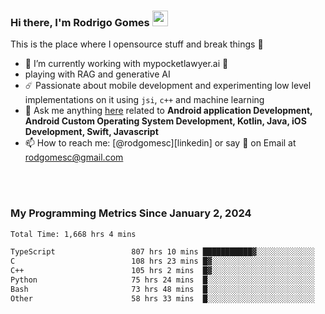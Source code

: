 
### Hi there, I'm Rodrigo Gomes <img src="https://media.giphy.com/media/hvRJCLFzcasrR4ia7z/giphy.gif" width="25px">
This is the place where I opensource stuff and break things 🤣
- 🔭 I’m currently working with mypocketlawyer.ai 💜
- playing with RAG and generative AI
- ☄️ Passionate about mobile development and experimenting low level implementations on it using `jsi`, `c++` and machine learning
- 💬 Ask me anything [here](https://github.com/rodgomesc/rodgomesc/issues) related to <b>Android application Development, Android Custom Operating System Development, Kotlin, Java, iOS Development, Swift, Javascript</b>
- 📫 How to reach me: [@rodgomesc][linkedin] or say 👋 on Email at [rodgomesc@gmail.com](mailto:rodgomesc@gmail.com)


<br/>

<!-- 
<picture>
  <img src="/github-metrics.svg" alt="Metrics">
</picture>
-->

</br>

### My Programming Metrics Since January 2, 2024 


<!--START_SECTION:waka-->

```txt
Total Time: 1,668 hrs 4 mins

TypeScript                 807 hrs 10 mins ███████████▓░░░░░░░░░░░░░   46.75 %
C                          108 hrs 23 mins █▓░░░░░░░░░░░░░░░░░░░░░░░   06.28 %
C++                        105 hrs 2 mins  █▓░░░░░░░░░░░░░░░░░░░░░░░   06.08 %
Python                     75 hrs 24 mins  █░░░░░░░░░░░░░░░░░░░░░░░░   04.37 %
Bash                       73 hrs 48 mins  █░░░░░░░░░░░░░░░░░░░░░░░░   04.27 %
Other                      58 hrs 33 mins  █░░░░░░░░░░░░░░░░░░░░░░░░   03.39 %
```

<!--END_SECTION:waka-->

